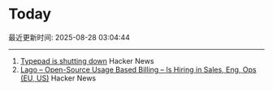 # Today

最近更新时间: 2025-08-28 03:04:44

--- 
1. [Typepad is shutting down](https://everything.typepad.com/blog/2025/08/typepad-is-shutting-down.html) Hacker News
2. [Lago – Open-Source Usage Based Billing – Is Hiring in Sales, Eng, Ops (EU, US)](https://www.ycombinator.com/companies/lago/jobs) Hacker News
